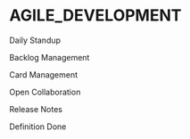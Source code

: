 # AGILE_DEVELOPMENT

Daily Standup

Backlog Management

Card Management

Open Collaboration

Release Notes

Definition Done